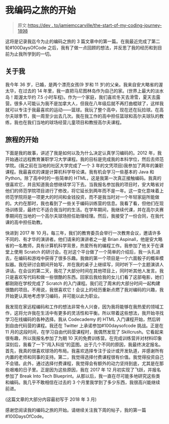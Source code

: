 # 我编码之旅的开始

> 原文:[https://dev . to/jamiemccarville/the-start-of-my-coding-journey-1898](https://dev.to/jamiemccarville/the-start-of-my-coding-journey-1898)

这将是记录我迄今为止的编码之旅的 3 篇文章中的第一篇。在我最近完成了第二轮#100DaysOfCode 之后，我有了做一点回顾的想法，并反思了我的经历和到目前为止我所学到的一切。

## [](#about-me)关于我

我今年 36 岁，已婚，是两个漂亮女孩(9 岁和 11 岁)的父亲。我来自安大略省的渥太华，在过去的 14 年里，我一直把马尼图林岛作为自己的家。(世界上最大的淡水岛！距渥太华约 7.5 小时车程)。作为一个家庭，我们喜欢冬天去滑雪，夏天去露营。很多人可能认为我不是加拿大人，但我在八年级后就不再打曲棍球了，这样我就可以专注于我最喜欢的运动——篮球。我玩了整个高中，现在还在玩捡球。在高尔夫球季节，我一周至少出去几次。我在我工作的高中担任篮球和高尔夫球队的教练，我也在我们当地的球场经营儿童项目和教授高尔夫课程。

## [](#start-of-the-journey)旅程的开始

下面是我的故事，讲述了我是如何以及为什么决定认真学习编码的。2012 年，我开始通过远程教育兼职学习大学课程。我的目标是完成我的本科学位，然后去师范学院。(我之前在当地的社区大学完成了一个 3 年的文凭项目)我参加了两年的兼职课程。我最喜欢的课是计算机科学导论课。我有机会学习一些基本的 Java 和 Python。除了高中时的一些简单的 HTML，这是我第一次真正接触编码。我真的很喜欢它，并且知道我会想继续学习下去。当我报名参加我的项目时，安大略省对他们的师范学院项目进行了修改，将它延长到两年而不是一年。这一变化意味着上师范学院将是一项更大的时间和金钱投资，而不是我当时对一个年轻家庭所能做的。大约在那时，我也看到了一些关于编码训练营的信息。我看了看，但他们在现场训练营，最终它不适合我当时的生活。在学年期间，我继续代课，并在高尔夫赛季期间在当地的一个高尔夫球场担任助理经理。然后，我接受了一份合同，在我代课的高中担任助教。

快进到 2017 年 10 月。每三年，我们的教育委员会举行一次教育会议，邀请许多不同的、有才华的演讲者。他们请来的演讲者之一是 Brian Aspinall，他是安大略省的一名教师，具有计算机科学背景，热爱所有的编程工作。我参加了他关于在课堂上使用 Scratch 的研讨会。在对这个平台做了一个简单的介绍后，我一头扎进去，在编码和游戏中获得了很多乐趣。我做的第一个项目是一个六面骰子的概率模拟器。我在研讨会期间开始写，并在我的桌子上继续写，同时听下一个主题演讲人讲话。在会议的第二天，我花了大部分时间在其他项目上，同时听其他人发言。我只是喜欢写代码和做一些很酷的东西。回家后我给我的女儿们看了这部电影，她们都刚刚在学校完成了 Scratch 的入门课程。我们花了周末的大部分时间一起构建很酷的项目。不用说，我很喜欢它！会议上的经历重新点燃了我对编码的兴趣，我开始更认真地考虑学习编码，并可能以此为职业。

我发现在家远程编码和工作的想法非常令人兴奋，因为我将能够在我热爱的领域工作，这将允许我在生活中有更多的灵活性和平衡。所以带着这些想法，我开始寻找学习在线编码的各种选择。我从 Codecademy 的 HTML 入门课程开始，然后转到自由代码营的课程。我还在 Twitter 上承诺参加#100daysofcode 挑战。正是在 11 月的这段时间，在学习自由代码营课程时，我偶然发现了 Skillcrush。它看起来很有趣，所以我报名参加了为期 10 天的免费训练营。在完成训练营并对材料印象深刻后，我看了一下“闯入科技”的蓝图。出于几个不同的原因，我最终决定报名。首先，我真的很喜欢球场的布局。我喜欢选择专注于设计或开发轨道，并感谢所有内置的老师和同事的支持。第二，我觉得选择付费课程很有价值。我觉得投资自己不会错。此外，通过选择付费课程，我觉得会有额外的动力坚持到底，尤其是在那些艰难的日子里。正是因为这些原因，我在 2017 年 12 月初实现了飞跃，并报名参加了 Break Into Tech Blueprint。从那以后，我一直在尽可能多地研究这些类和编码。我几乎不敢相信在过去的 3 个月里我学到了多少东西，我很高兴能继续前进。

(这篇文章的大部分内容最初写于 2018 年 3 月)

感谢您阅读我的编码之旅的开始。请继续关注我下周的帖子，我的第一篇#100DaysOfCode。